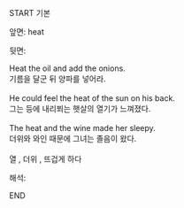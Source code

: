 START
기본

앞면:
heat


뒷면:
<div>Heat the oil and add the onions. </div><div>기름을 달군 뒤 양파를 넣어라.</div><div><br></div><div>He could feel the heat of the sun on his back. </div><div>그는 등에 내리쬐는 햇살의 열기가 느껴졌다.</div><div><br></div><div><div>The heat and the wine made her sleepy. </div><div><div>더위와 와인 때문에 그녀는 졸음이 왔다.</div></div></div><div><br></div><div>열 , 더위 , 뜨겁게 하다</div>


해석:
<!--ID: 1746614454040-->
END